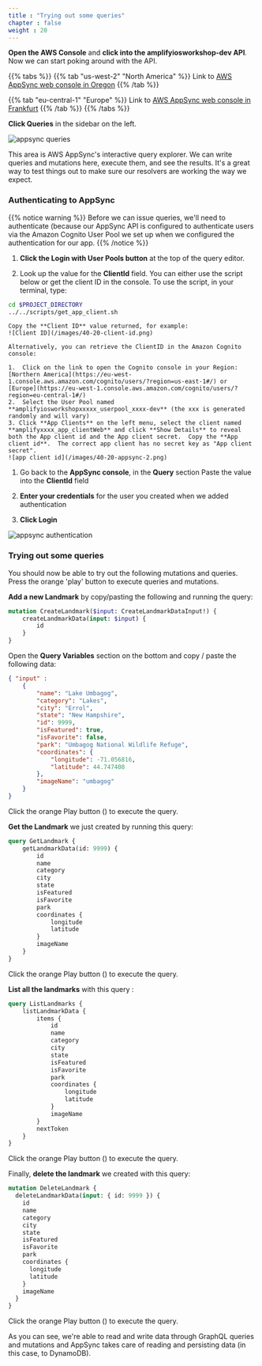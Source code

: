 ```yaml
---
title : "Trying out some queries"
chapter : false
weight : 20
---
```



**Open the AWS Console** and **click into the amplifyiosworkshop-dev API**. Now we can start poking around with the API.

{{% tabs %}}
{{% tab "us-west-2" "North America" %}}
Link to [AWS AppSync web console in Oregon](https://console.aws.amazon.com/appsync/home?region=us-west-2#/apis)
{{% /tab %}}

{{% tab  "eu-central-1"  "Europe" %}}
Link to [AWS AppSync web console in Frankfurt](https://console.aws.amazon.com/appsync/home?region=eu-central-1#/apis)
{{% /tab %}}
{{% /tabs %}}

**Click Queries** in the sidebar on the left.

![appsync queries](/images/40-20-appsync-1.png)

This area is AWS AppSync's interactive query explorer. We can write queries and mutations here, execute them, and see the results. It's a great way to test things out to make sure our resolvers are working the way we expect.

### Authenticating to AppSync

{{% notice warning %}}
Before we can issue queries, we'll need to authenticate (because our AppSync API is configured to authenticate users via the Amazon Cognito User Pool we set up when we configured the authentication for our app.
{{% /notice %}}

1. **Click the Login with User Pools button** at the top of the query editor.

1. Look up the value for the **ClientId** field.  You can either use the script below or get the client ID in the console. To use the script, in your terminal, type:

```bash
cd $PROJECT_DIRECTORY
../../scripts/get_app_client.sh
```
    Copy the **Client ID** value returned, for example:
    ![Client ID](/images/40-20-client-id.png)

    Alternatively, you can retrieve the ClientID in the Amazon Cognito console:

    1.  Click on the link to open the Cognito console in your Region: [Northern America](https://eu-west-1.console.aws.amazon.com/cognito/users/?region=us-east-1#/) or [Europe](https://eu-west-1.console.aws.amazon.com/cognito/users/?region=eu-central-1#/)
    2.  Select the User Pool named **amplifyiosworkshopxxxxx_userpool_xxxx-dev** (the xxx is generated randomly and will vary)
    3. Click **App Clients** on the left menu, select the client named **amplifyxxxx_app_clientWeb** and click **Show Details** to reveal both the App client id and the App client secret.  Copy the **App client id**.  The correct app client has no secret key as "App client secret".  
    ![app client id](/images/40-20-appsync-2.png)

1. Go back to the **AppSync console**, in the **Query** section Paste the value into the **ClientId** field

1. **Enter your credentials** for the user you created when we added authentication

1. **Click Login**

![appsync authentication](/images/40-20-appsync-3.png)

### Trying out some queries

You should now be able to try out the following mutations and queries. Press the orange 'play' button to execute queries and mutations.

**Add a new Landmark** by copy/pasting the following and running the query:

```graphql
mutation CreateLandmark($input: CreateLandmarkDataInput!) {
    createLandmarkData(input: $input) {
        id
    }
}
```

Open the **Query Variables** section on the bottom and copy / paste the following data:

```json
{ "input" :
    {
        "name": "Lake Umbagog",
        "category": "Lakes",
        "city": "Errol",
        "state": "New Hampshire",
        "id": 9999,
        "isFeatured": true,
        "isFavorite": false,
        "park": "Umbagog National Wildlife Refuge",
        "coordinates": {
            "longitude": -71.056816,
            "latitude": 44.747408
        },
        "imageName": "umbagog"
    }  
}
```

Click the orange Play button (<i class="far fa-caret-square-right" aria-hidden="true" style="background: orange; color: white;"></i>) to execute the query.

**Get the Landmark**  we just created by running this query:

```graphql
query GetLandmark {
    getLandmarkData(id: 9999) {
        id
        name
        category
        city
        state
        isFeatured
        isFavorite
        park
        coordinates {
            longitude
            latitude
        }
        imageName
    }
}
```

Click the orange Play button (<i class="far fa-caret-square-right" aria-hidden="true" style="background: orange; color: white;"></i>) to execute the query.

**List all the landmarks** with this query :

```graphql
query ListLandmarks {
    listLandmarkData {
        items {
            id
            name
            category
            city
            state
            isFeatured
            isFavorite
            park
            coordinates {
                longitude
                latitude
            }
            imageName
        }
        nextToken
    }
}
```

Click the orange Play button (<i class="far fa-caret-square-right" aria-hidden="true" style="background: orange; color: white;"></i>) to execute the query.

Finally, **delete the landmark** we created with this query:

```graphql
mutation DeleteLandmark {
  deleteLandmarkData(input: { id: 9999 }) {
    id
    name
    category
    city
    state
    isFeatured
    isFavorite
    park
    coordinates {
      longitude
      latitude
    }
    imageName
  }
}
```

Click the orange Play button (<i class="far fa-caret-square-right" aria-hidden="true" style="background: orange; color: white;"></i>) to execute the query.

As you can see, we're able to read and write data through GraphQL queries and mutations and AppSync takes care of reading and persisting data (in this case, to DynamoDB).
